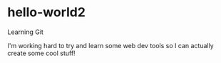 # hello-world2
Learning Git

I'm working hard to try and learn some web dev tools so I can actually create some cool stuff!
